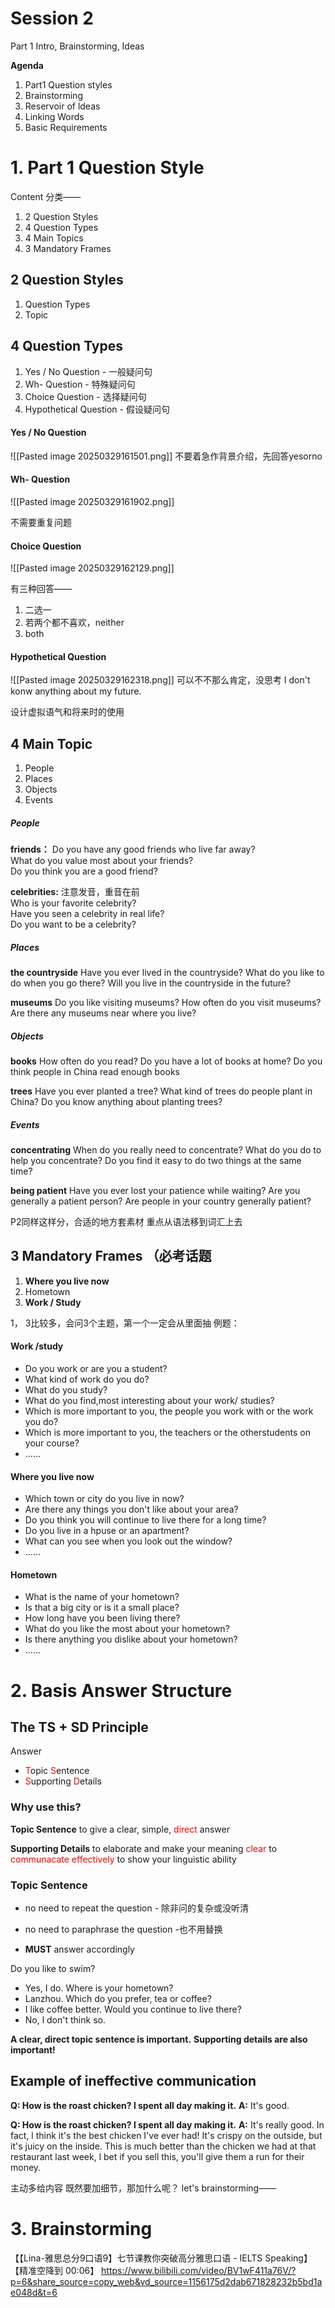 # Session 2
Part 1 Intro, Brainstorming, Ideas

**Agenda**
1. Part1 Question styles
2. Brainstorming
3. Reservoir of ldeas
4. Linking Words
5. Basic Requirements

# 1. Part 1 Question Style 
 Content
 分类——
 1. 2 Question Styles
 2. 4 Question Types
 3. 4 Main Topics
 4. 3 Mandatory Frames

## 2 Question Styles
1. Question Types
2. Topic

## 4 Question Types
1. Yes / No Question  - 一般疑问句
2. Wh- Question  - 特殊疑问句
3. Choice Question  - 选择疑问句
4. Hypothetical Question  - 假设疑问句

#### Yes / No Question

![[Pasted image 20250329161501.png]]
不要着急作背景介绍，先回答yesorno

#### Wh- Question
![[Pasted image 20250329161902.png]]

不需要重复问题

#### Choice Question
![[Pasted image 20250329162129.png]]

有三种回答——
1. 二选一
2. 若两个都不喜欢，neither
3. both

#### Hypothetical Question
![[Pasted image 20250329162318.png]]
可以不不那么肯定，没思考
I don't konw anything about my future.

设计虚拟语气和将来时的使用



## 4 Main Topic
1. People
2. Places
3. Objects
4. Events

##### People

**friends：**
Do you have any good friends who live far away?  
What do you value most about your friends?  
Do you think you are a good friend?

**celebrities:**  注意发音，重音在前  
Who is your favorite celebrity?  
Have you seen a celebrity in real life?  
Do you want to be a celebrity?

##### Places

**the countryside**
Have you ever lived in the countryside?
What do you like to do when you go there?
Will you live in the countryside in the future?

**museums**
Do you like visiting museums?
How often do you visit museums?
Are there any museums near where you live?

##### Objects

**books**
How often do you read?
Do you have a lot of books at home?
Do you think people in China read enough books

**trees**
Have you ever planted a tree?
What kind of trees do people plant in China?
Do you know anything about planting trees?

##### Events
**concentrating**
When do you really need to concentrate?
What do you do to help you concentrate?
Do you find it easy to do two things at the same time?

**being patient**
Have you ever lost your patience while waiting?
Are you generally a patient person?
Are people in your country generally patient?


P2同样这样分，合适的地方套素材
重点从语法移到词汇上去


## 3 Mandatory Frames （必考话题
1. **Where you live now**
2. Hometown
3. **Work / Study**

1， 3比较多，会问3个主题，第一个一定会从里面抽
例题：

#### Work /study
- Do you work or are you a student?
- What kind of work do you do?
- What do you study?
- What do you find,most interesting about your work/ studies?
- Which is more important to you, the people you work with or the work you do?
- Which is more important to you, the teachers or the otherstudents on your course?
- ……

#### Where you live now
- Which town or city do you live in now?
- Are there any things you don't like about your area?
- Do you think you will continue to live there for a long time?
- Do you live in a hpuse or an apartment?
- What can you see when you look out the window?
- ……

#### Hometown
- What is the name of your hometown?
- Is that a big city or is it a small place?
- How long have you been living there?
- What do you like the most about your hometown?
- Is there anything you dislike about your hometown?
- ……

# 2. Basis Answer Structure

## The TS + SD Principle
Answer
- <font color="#ff0000">T</font>opic <font color="#ff0000">S</font>entence
- <font color="#ff0000">S</font>upporting <font color="#ff0000">D</font>etails
### Why use this?
**Topic Sentence**
to give a clear, simple, <font color="#ff0000">direct</font> answer

**Supporting Details**
to elaborate and make your meaning <font color="#ff0000">clear</font>
to<font color="#ff0000"> communacate effectively</font>
to show your linguistic ability

### Topic Sentence
- no need to repeat the question - 除非问的复杂或没听清
- no need to paraphrase the question  -也不用替换

- **MUST** answer accordingly

Do you like to swim?
- Yes, I do.
Where is your hometown?
- Lanzhou.
Which do you prefer, tea or coffee?
- I like coffee better.
Would you continue to live there?
- No, l don't think so.

**A clear, direct topic sentence is important.**
**Supporting details are also important!**
## Example of ineffective communication
**Q: How is the roast chicken? l spent all day making it.**
**A:** It's good.

**Q: How is the roast chicken?  l spent all day making it.**
**A:** It's really good. In fact, l think it's the best chicken I've ever had! It's crispy on the outside, but it's juicy on the inside. This is much better than the chicken we had at that restaurant last week, l bet if you sell this, you'll give them a run for their money.

主动多给内容
既然要加细节，那加什么呢？
let's brainstorming——

# 3. Brainstorming
【【Lina-雅思总分9口语9】七节课教你突破高分雅思口语 - IELTS Speaking】 【精准空降到 00:06】 https://www.bilibili.com/video/BV1wF411a76V/?p=6&share_source=copy_web&vd_source=1156175d2dab671828232b5bd1ae048d&t=6
